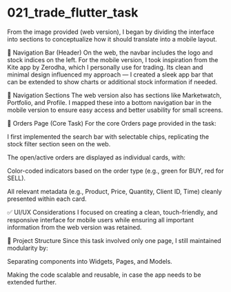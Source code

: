 # 021_trade_flutter_task
From the image provided (web version), I began by dividing the interface into sections to conceptualize how it should translate into a mobile layout.

🧭 Navigation Bar (Header)
On the web, the navbar includes the logo and stock indices on the left. For the mobile version, I took inspiration from the Kite app by Zerodha, which I personally use for trading. Its clean and minimal design influenced my approach — I created a sleek app bar that can be extended to show charts or additional stock information if needed.

📂 Navigation Sections
The web version also has sections like Marketwatch, Portfolio, and Profile. I mapped these into a bottom navigation bar in the mobile version to ensure easy access and better usability for small screens.

📄 Orders Page (Core Task)
For the core Orders page provided in the task:

I first implemented the search bar with selectable chips, replicating the stock filter section seen on the web.

The open/active orders are displayed as individual cards, with:

Color-coded indicators based on the order type (e.g., green for BUY, red for SELL).

All relevant metadata (e.g., Product, Price, Quantity, Client ID, Time) cleanly presented within each card.

✅ UI/UX Considerations
I focused on creating a clean, touch-friendly, and responsive interface for mobile users while ensuring all important information from the web version was retained.

📁 Project Structure
Since this task involved only one page, I still maintained modularity by:

Separating components into Widgets, Pages, and Models.

Making the code scalable and reusable, in case the app needs to be extended further.

